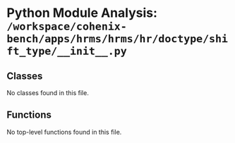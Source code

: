 # Python Module Analysis: `/workspace/cohenix-bench/apps/hrms/hrms/hr/doctype/shift_type/__init__.py`

## Classes

No classes found in this file.


## Functions

No top-level functions found in this file.
